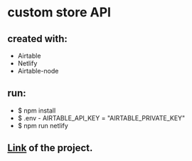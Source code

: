 # custom store API

## created with:

* Airtable
* Netlify
* Airtable-node

## run:
* $ npm install
* $ .env - AIRTABLE_API_KEY = "AIRTABLE_PRIVATE_KEY"
* $ npm run netlify

## [Link](https://shopenze-api.netlify.app/) of the project. 



